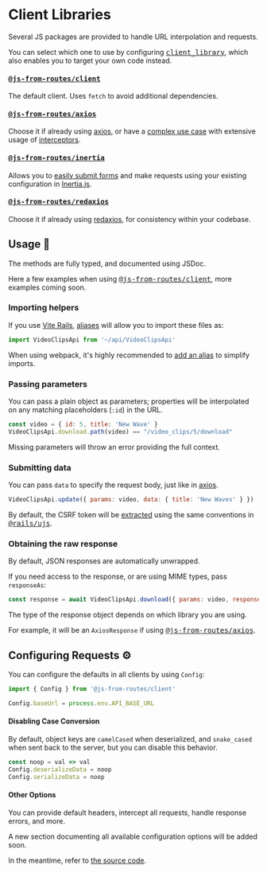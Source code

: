 [Vite Rails]: https://vite-ruby.netlify.app/
[aliases]: https://vite-ruby.netlify.app/guide/development.html#import-aliases-%F0%9F%91%89
[codegen]: /guide/codegen
[axios]: https://github.com/axios/axios
[redaxios]: https://github.com/developit/redaxios
[Inertia.js]: https://github.com/inertiajs/inertia
[@js-from-routes/client]: https://github.com/ElMassimo/js_from_routes/tree/main/packages/client
[@js-from-routes/axios]: https://github.com/ElMassimo/js_from_routes/tree/main/packages/axios
[@js-from-routes/inertia]: https://github.com/ElMassimo/js_from_routes/tree/main/packages/inertia
[@js-from-routes/redaxios]: https://github.com/ElMassimo/js_from_routes/tree/main/packages/redaxios
[client_library]: /config/#client-library
[easily submit forms]: https://github.com/ElMassimo/pingcrm-vite/blob/05e462cbed63ef150b1e1f12c984ef03a2e485aa/app/javascript/Pages/Contacts/Edit.vue#L24
[config.ts]: https://github.com/ElMassimo/js_from_routes/blob/main/packages/client/src/config.ts
[@rails/ujs]: https://github.com/rails/rails/tree/main/actionview/app/assets/javascripts
[extracted]: https://github.com/ElMassimo/js_from_routes/blob/babeae83294efe58c4fa6bea0d76b5e146b0b92a/packages/client/src/config.ts#L37-L42

# Client Libraries

Several JS packages are provided to handle URL interpolation and requests.

You can select which one to use by configuring <kbd>[client_library]</kbd>, which also enables you to target your own code instead.

#### <kbd>[@js-from-routes/client]</kbd>

The default client. Uses `fetch` to avoid additional dependencies.

#### <kbd>[@js-from-routes/axios]</kbd>

Choose it if already using [axios], or have a [complex use case](https://github.com/axios/axios#creating-an-instance) with extensive usage of [interceptors](https://github.com/axios/axios#interceptors).

#### <kbd>[@js-from-routes/inertia]</kbd>

Allows you to [easily submit forms] and make requests using your existing configuration in [Inertia.js].

#### <kbd>[@js-from-routes/redaxios]</kbd>

Choose it if already using [redaxios], for consistency within your codebase.

## Usage 🚀

The methods are fully typed, and documented using JSDoc.

Here a few examples when using <kbd>[@js-from-routes/client]</kbd>, more examples coming soon.

### Importing helpers

If you use [Vite Rails], [aliases] will allow you to import these files as:

```js
import VideoClipsApi from '~/api/VideoClipsApi'
```

When using webpack, it's highly recommended to [add an alias](https://webpack.js.org/configuration/resolve/#resolvealias) to simplify imports.

### Passing parameters

You can pass a plain object as parameters; properties will be interpolated on any matching placeholders (`:id`) in the URL.

```js
const video = { id: 5, title: 'New Wave' }
VideoClipsApi.download.path(video) == "/video_clips/5/download"
```

Missing parameters will throw an error providing the full context.

### Submitting data

You can pass `data` to specify the request body, just like in [axios].

```js
VideoClipsApi.update({ params: video, data: { title: 'New Waves' } })
```

By default, the CSRF token will be [extracted] using the same conventions in <kbd>[@rails/ujs]</kbd>.

### Obtaining the raw response

By default, JSON responses are automatically unwrapped.

If you need access to the response, or are using MIME types, pass `responseAs`:

```js
const response = await VideoClipsApi.download({ params: video, responseAs: 'response' })
```

The type of the response object depends on which library you are using.

For example, it will be an `AxiosResponse` if using <kbd>[@js-from-routes/axios]</kbd>.

## Configuring Requests ⚙️

You can configure the defaults in all clients by using `Config`:

```js
import { Config } from '@js-from-routes/client'

Config.baseUrl = process.env.API_BASE_URL
```

#### Disabling Case Conversion

By default, object keys are `camelCased` when deserialized, and `snake_cased`
when sent back to the server, but you can disable this behavior.

```js
const noop = val => val
Config.deserializeData = noop
Config.serializeData = noop
```

#### Other Options

You can provide default headers, intercept all requests, handle response errors, and more.

A new section documenting all available configuration options will be added soon.

In the meantime, refer to [the source code][config.ts].
